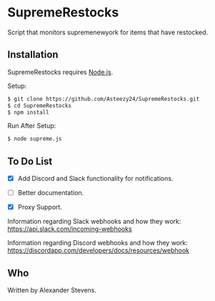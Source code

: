 # SupremeRestocks
Script that monitors supremenewyork for items that have restocked.

## Installation

SupremeRestocks requires [Node.js](http://nodejs.org/).

Setup:

```sh
$ git clone https://github.com/Asteezy24/SupremeRestocks.git
$ cd SupremeRestocks
$ npm install
```


Run After Setup:

```sh
$ node supreme.js
```

## To Do List
- [X] Add Discord and Slack functionality for notifications.
- [ ] Better documentation.
- [X] Proxy Support.


Information regarding Slack webhooks and how they work:
https://api.slack.com/incoming-webhooks

Information regarding Discord webhooks and how they work:
https://discordapp.com/developers/docs/resources/webhook

## Who

Written by Alexander Stevens.
